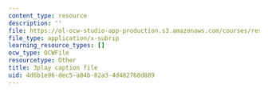 ```yaml
---
content_type: resource
description: ''
file: https://ol-ocw-studio-app-production.s3.amazonaws.com/courses/res-8-007-cosmic-origin-of-the-chemical-elements-fall-2019/4d6b1e96dec5a84b82a34d482768d889_SwW1K7Dibc8.srt
file_type: application/x-subrip
learning_resource_types: []
ocw_type: OCWFile
resourcetype: Other
title: 3play caption file
uid: 4d6b1e96-dec5-a84b-82a3-4d482768d889
---
```

